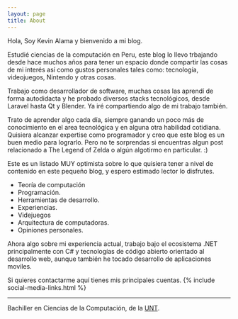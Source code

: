 ```yaml
---
layout: page
title: About
---
```


Hola, Soy Kevin Alama y bienvenido a mi blog.

Estudié ciencias de la computación en Peru, este blog lo llevo trbajando desde hace muchos años para tener un espacio donde compartir las cosas de mi interés así como gustos personales tales como: tecnología, videojuegos, Nintendo y otras cosas.

Trabajo como desarrollador de software, muchas cosas las aprendí de forma autodidacta y  he probado diversos stacks tecnológicos, desde Laravel hasta Qt y Blender. Ya iré compartiendo algo de mi trabajo también.

Trato de aprender algo cada día, siempre ganando un poco más de conocimiento en el area tecnológica y en alguna otra habilidad cotidiana. Quisiera alcanzar expertise como programador y creo que este blog es un buen medio para lograrlo. Pero no te sorprendas si encuentras algun post relacionado a The Legend of Zelda o algún algotirmo en particular. :) 

Este es un listado MUY optimista sobre lo que quisiera tener a nivel de contenido en este pequeño blog, y espero estimado lector lo disfrutes.

- Teoría de computación
- Programación.
- Herramientas de desarrollo.
- Experiencias.
- Videjuegos
- Arquitectura de computadoras.
- Opiniones personales.

Ahora algo sobre mi experiencia actual, trabajo bajo el ecosistema .NET principalmente con C# y tecnologías de código abierto orientado al desarrollo web, aunque también he tocado desarrollo de aplicaciones moviles.

Si quieres contactarme aquí tienes mis principales cuentas.
{% include social-media-links.html %}

---
Bachiller en Ciencias de la Computación, de la <a href="http://inf.unitru.edu.pe/" class="link">UNT</a>.